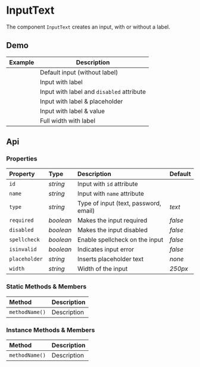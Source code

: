 # InputText

The component `InputText` creates an input, with or without a label.

## Demo

<table>
  <thead>
    <tr>
      <th>Example</th>
      <th>Description</th>
    </tr>
  </thead>
  <tbody>
    <tr>
      <td><input-text></input-text></td>
      <td>Default input (without label)</td>
    </tr>
    <tr>
      <td><input-text label="label"></input-text></td>
      <td>Input with label</td>
    </tr>
    <tr>
      <td><input-text label="Disabled Input" disabled></input-text></td>
      <td>Input with label and <code>disabled</code> attribute</td>
    </tr>
    <tr>
      <td><input-text label="Input with Placeholder" placeholder="Type something"></input-text></td>
      <td>Input with label & placeholder</td>
    </tr>
    <tr>
      <td><input-text label="Input with Value" value="Value"></input-text></td>
      <td>Input with label & value</td>
    </tr>
    <tr>
      <td><input-text width="100%" label="Full Width"></input-text></td>
      <td>Full width with label</td>
    </tr>
  </tbody>
</table>

## Api

### Properties

| Property | Type | Description | Default |
| :--- | :--- | :--- | :--- |
| `id` | *string* | Input with `id` attribute | |
| `name` | *string* | Input with `name` attribute | |
| `type` | *string* | Type of input (text, password, email) | *text* |
| `required` | *boolean* | Makes the input required | *false* |
| `disabled` | *boolean* | Makes the input disabled | *false* |
| `spellcheck` | *boolean* | Enable spellcheck on the input | *false* |
| `isinvalid` | *boolean* | Indicates input error | *false* |
| `placeholder` | *string* | Inserts placeholder text | *none* |
| `width` | *string* | Width of the input | *250px* |

### Static Methods & Members

| Method | Description |
| :--- | :--- |
| `methodName()` | Description |

### Instance Methods & Members

| Method | Description |
| :--- | :--- |
| `methodName()` | Description |
